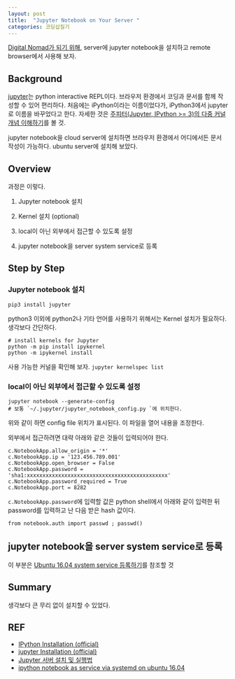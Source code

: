 ```yaml
---
layout: post
title:  "Jupyter Notebook on Your Server "
categories: 코딩삽질기
---
```


[Digital Nomad가 되기 위해](https://goo.gl/uAyAcr), server에 jupyter notebook을 설치하고 remote browser에서 사용해 보자. 


## Background

[jupyter](http://jupyter.org/index.html)는 python interactive REPL이다. 브라우저 환경에서 코딩과 문서를 함께 작성할 수 있어 편리하다. 처음에는 iPython이라는 이름이었다가, iPython3에서 jupyter로 이름을 바꾸었다고 한다. 자세한 것은 [주피터(Jupyter, IPython >= 3)의 다중 커널 개념 이해하기](http://blog.nacyot.com/tags/ipython_notebook/)를 볼 것.

jupyter notebook을 cloud server에 설치하면 브라우저 환경에서 어디에서든 문서 작성이 가능하다. ubuntu server에 설치해 보았다. 

## Overview

과정은 이렇다. 

1. Jupyter notebook 설치

2. Kernel 설치 (optional)

3. local이 아닌 외부에서 접근할 수 있도록 설정

4. jupyter notebook을 server system service로 등록

## Step by Step

### Jupyter notebook 설치

```
pip3 install jupyter
```

python3 이외에 python2나 기타 언어를 사용하기 위해서는 Kernel 설치가 필요하다. 생각보다 간단하다. 


```
# install kernels for Jupyter 
python -m pip install ipykernel
python -m ipykernel install
```

사용 가능한 커널을 확인해 보자.  `jupyter kernelspec list`


### local이 아닌 외부에서 접근할 수 있도록 설정



```
jupyter notebook --generate-config
# 보통 `~/.jupyter/jupyter_notebook_config.py `에 위치한다.
```

위와 같이 하면 config file 위치가 표시된다. 이 파일을 열어 내용을 조정한다. 

외부에서 접근하려면 대략 아래와 같은 것들이 입력되어야 한다. 

```
c.NotebookApp.allow_origin = '*'
c.NotebookApp.ip = '123.456.789.001'
c.NotebookApp.open_browser = False
c.NotebookApp.password = 'sha1:xxxxxxxxxxxxxxxxxxxxxxxxxxxxxxxxxxxxxxxxxxxxx'
c.NotebookApp.password_required = True
c.NotebookApp.port = 8282
```

`c.NotebookApp.password`에 입력할 값은 python shell에서 아래와 같이 입력한 뒤 password를 입력하고 난 다음 받은 hash 값이다. 

```
from notebook.auth import passwd ; passwd()
```

## jupyter notebook을 server system service로 등록

이 부분은 [Ubuntu 16.04 system service 등록하기](https://goo.gl/HnjkbC)를 참조할 것 







## Summary

생각보다 큰 무리 없이 설치할 수 있었다. 


## REF

* [IPython Installation (official)](http://ipython.readthedocs.io/en/stable/install/index.html)
* [jupyter Installation (official)](http://jupyter.readthedocs.io/en/latest/install.html)
* [Jupyter 서버 설치 및 실행법](https://goo.gl/JJkLwV)
* [ipython notebook as service via systemd on ubuntu 16.04 ](https://www.jayakumar.org/linux/ipython-notebook-as-service-via-systemd-on-ubuntu-16-04-with-theano-gpu-support/)




